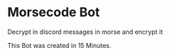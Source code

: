 # Morsecode Bot

Decrypt in discord messages in morse and encrypt it

This Bot was created in 15 Minutes.
